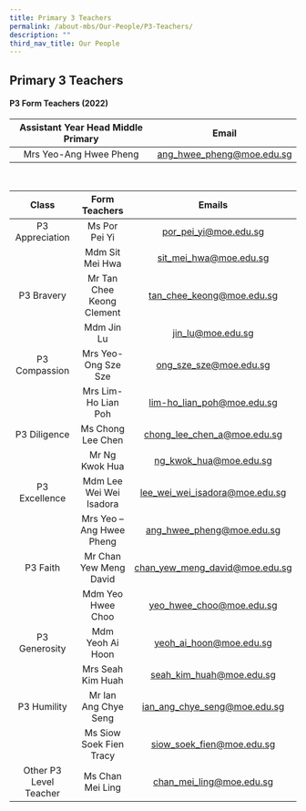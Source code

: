 ```yaml
---
title: Primary 3 Teachers
permalink: /about-mbs/Our-People/P3-Teachers/
description: ""
third_nav_title: Our People
---
```

## Primary 3 Teachers

#### P3 Form Teachers (2022)

| Assistant Year Head Middle Primary |           Email           |
|:----------------------------------:|:-------------------------:|
| Mrs Yeo-Ang Hwee Pheng             | ang_hwee_pheng@moe.edu.sg |

</br>

|          Class         |       Form Teachers       |             Emails             |
|:----------------------:|:-------------------------:|:------------------------------:|
| P3 Appreciation        | Ms Por Pei Yi             | por_pei_yi@moe.edu.sg          |
|                        | Mdm Sit Mei Hwa           | sit_mei_hwa@moe.edu.sg         |
| P3 Bravery             | Mr Tan Chee Keong Clement | tan_chee_keong@moe.edu.sg      |
|                        | Mdm Jin Lu                | jin_lu@moe.edu.sg              |
| P3 Compassion          | Mrs Yeo-Ong Sze Sze       | ong_sze_sze@moe.edu.sg         |
|                        | Mrs Lim- Ho Lian Poh      | lim-ho_lian_poh@moe.edu.sg     |
| P3 Diligence           | Ms Chong Lee Chen         | chong_lee_chen_a@moe.edu.sg    |
|                        | Mr Ng Kwok Hua            | ng_kwok_hua@moe.edu.sg         |
| P3 Excellence          | Mdm Lee Wei Wei Isadora   | lee_wei_wei_isadora@moe.edu.sg |
|                        | Mrs Yeo – Ang Hwee Pheng  | ang_hwee_pheng@moe.edu.sg      |
| P3 Faith               | Mr Chan Yew Meng David    | chan_yew_meng_david@moe.edu.sg |
|                        | Mdm Yeo Hwee Choo         | yeo_hwee_choo@moe.edu.sg       |
| P3 Generosity          | Mdm Yeoh Ai Hoon          | yeoh_ai_hoon@moe.edu.sg        |
|                        | Mrs Seah Kim Huah         | seah_kim_huah@moe.edu.sg       |
| P3 Humility            | Mr Ian Ang Chye Seng      | ian_ang_chye_seng@moe.edu.sg   |
|                        | Ms Siow Soek Fien Tracy   | siow_soek_fien@moe.edu.sg      |
| Other P3 Level Teacher | Ms Chan Mei Ling          | chan_mei_ling@moe.edu.sg       |